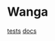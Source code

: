 # Wanga
[tests](https://github.com/norpadon/wanga/blob/main/.github/workflows/tests.yaml/badge.svg)
[docs](https://github.com/norpadon/wanga/blob/main/.github/workflows/docs_pages.yaml/badge.svg)

